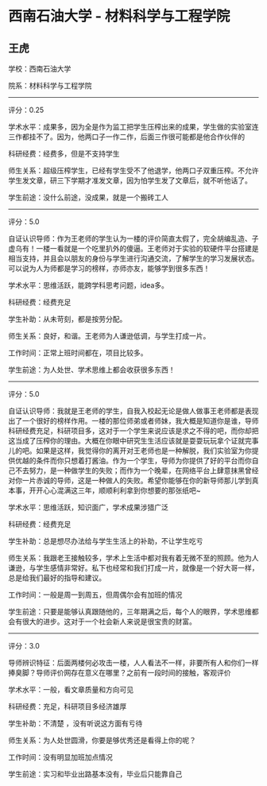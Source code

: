 # 西南石油大学 - 材料科学与工程学院

## 王虎

学校：西南石油大学

院系：材料科学与工程学院

* * *

评分：0.25

学术水平：成果多，因为全是作为监工把学生压榨出来的成果，学生做的实验室连三作都挂不了。因为，他两口子一作二作，后面三作很可能都是他合作伙伴的

科研经费：经费多，但是不支持学生

师生关系：超级压榨学生，已经有学生受不了他退学，他两口子双重压榨。不允许学生发文章，研三下学期才准发文章，因为怕学生发了文章后，就不听他话了。

学生前途：没什么前途，没成果，就是一个搬砖工人

* * *

评分：5.0

自证认识导师：作为王老师的学生认为一楼的评价简直太假了，完全胡编乱造、子虚乌有！一楼一看就是一个吃里扒外的傻逼。王老师对于实验的软硬件平台搭建是相当支持，并且会以朋友的身份与学生进行沟通交流，了解学生的学习发展状态。可以说为人为师都是学习的榜样，亦师亦友，能够学到很多东西！

学术水平：思维活跃，能跨学科思考问题，idea多。

科研经费：经费充足

学生补助：从未苛刻，都是按劳分配。

师生关系：良好，和谐。王老师为人谦逊低调，与学生打成一片。

工作时间：正常上班时间都在，项目比较多。

学生前途：为人处世、学术思维上都会收获很多东西！

* * *

评分：5.0

自证认识导师：我就是王老师的学生，自我入校起无论是做人做事王老师都是表现出了一个很好的榜样作用。一楼的那位师弟或者师妹，我大概是知道你是谁，导师科研经费充足，科研项目多，这对于一个学生来说应该是求之不得的吧，而你却把这当成了压榨你的理由。大概在你眼中研究生生活应该就是耍耍玩玩拿个证就完事儿的吧。如果是这样，我觉得你的离开对王老师也是一种解脱，我们实验室为你提供优越的条件而你只想着打酱油。作为一个学生，导师为你提供了好的平台而你自己不去努力，是一种做学生的失败；而作为一个晚辈，在网络平台上肆意抹黑曾经对你一片赤诚的导师，这是一种做人的失败。希望你能够在你的新导师那儿学到真本事，开开心心混满这三年，顺顺利利拿到你想要的那张纸吧~

学术水平：思维活跃，知识面广，学术成果涉猎广泛

科研经费：经费充足

学生补助：总是想尽办法给与学生生活上的补助，不让学生吃亏

师生关系：我跟老王接触较多，学术上生活中都对我有着无微不至的照顾。他为人谦逊，与学生感情非常好。私下也经常和我们打成一片，就像是一个好大哥一样，总是给我们最好的指导和建议。

工作时间：一般是周一到周五，但周偶尔会有加班的情况

学生前途：只要是能够认真跟随他的，三年期满之后，每个人的眼界，学术思维都会有很大的进步。这对于一个社会新人来说是很宝贵的财富。

* * *

评分：3.0

导师辨识特征：后面两楼何必攻击一楼，人人看法不一样，非要所有人和你们一样捧臭脚？导师评价网存在意义在哪里？之前有一段时间的接触，客观评价

学术水平：一般，看文章质量和方向可见

科研经费：充足，科研项目多经济雄厚

学生补助：不清楚 ，没有听说这方面有亏待

师生关系：为人处世圆滑，你要是够优秀还是看得上你的呢？

工作时间：没有明显加班加点情况

学生前途：实习和毕业出路基本没有，毕业后只能靠自己